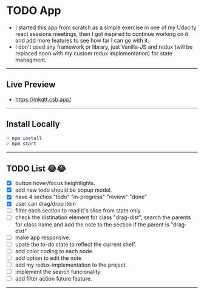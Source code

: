 # TODO App

- I started this app from scratch as a simple exercise in one of my Udacity react sessions meetings, then I got inspired to continue working on it and add more features to see how far I can go with it.
- I don't used any framework or library, just Vanilla-JS and redux (will be replaced soon with my custom redux implementation) for state managment.

---

## Live Preview

- https://mkqtt.csb.app/

---

## Install Locally

```sh
> npm install
> npm start
```

---

## TODO List 😂😂

- [x] button hover/focus heightlights.
- [x] add new todo should be popup model.
- [x] have 4 sectios "todo" "in-progress" "review" "done"
- [x] user can drag/drop item
- [ ] filter each section to read it's slice from state only
- [ ] check the distination element for class "drag-dist", search the parents for class name and add the note to the section if the parent is "drag-dist"
- [ ] make app responsive.
- [ ] upate the to-do state to reflect the current shelf.
- [ ] add color coding to each node.
- [ ] add option to edit the note
- [ ] add my redux-implementation to the project.
- [ ] implement the search funcionality
- [ ] add filter action future feature.

---
